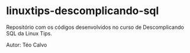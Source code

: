 # linuxtips-descomplicando-sql
Repositório com os códigos desenvolvidos no curso de Descomplicando SQL da Linux Tips.

Autor: Téo Calvo